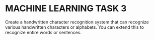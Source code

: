 # MACHINE LEARNING TASK 3
Create a handwritten character recognition system that can recognize various handwritten characters or alphabets. You can extend this to recognize entire words or sentences.
